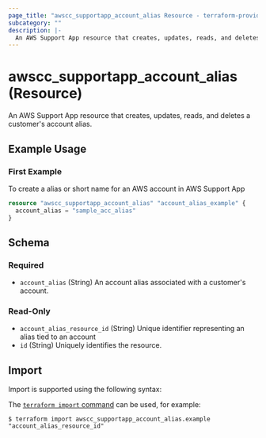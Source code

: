```yaml
---
page_title: "awscc_supportapp_account_alias Resource - terraform-provider-awscc"
subcategory: ""
description: |-
  An AWS Support App resource that creates, updates, reads, and deletes a customer's account alias.
---
```


# awscc_supportapp_account_alias (Resource)

An AWS Support App resource that creates, updates, reads, and deletes a customer's account alias.

## Example Usage

### First Example
To create a alias or short name for an AWS account in AWS Support App 
```terraform
resource "awscc_supportapp_account_alias" "account_alias_example" {
  account_alias = "sample_acc_alias"
}
```


<!-- schema generated by tfplugindocs -->
## Schema

### Required

- `account_alias` (String) An account alias associated with a customer's account.

### Read-Only

- `account_alias_resource_id` (String) Unique identifier representing an alias tied to an account
- `id` (String) Uniquely identifies the resource.

## Import

Import is supported using the following syntax:

The [`terraform import` command](https://developer.hashicorp.com/terraform/cli/commands/import) can be used, for example:

```shell
$ terraform import awscc_supportapp_account_alias.example "account_alias_resource_id"
```